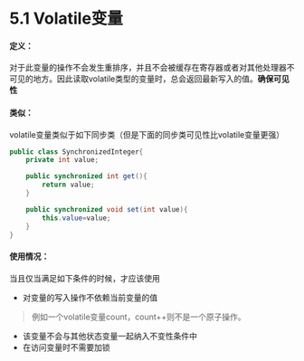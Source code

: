 # 5.1 Volatile变量

#### 定义：

对于此变量的操作不会发生重排序，并且不会被缓存在寄存器或者对其他处理器不可见的地方。因此读取volatile类型的变量时，总会返回最新写入的值。**确保可见性**

#### 类似：

volatile变量类似于如下同步类（但是下面的同步类可见性比volatile变量更强）

```java
public class SynchronizedInteger{
    private int value;

    public synchronized int get(){
        return value;
    }

    public synchronized void set(int value){
        this.value=value;
    }
}
```

#### 使用情况：

当且仅当满足如下条件的时候，才应该使用

* 对变量的写入操作不依赖当前变量的值

> 例如一个volatile变量count，count++则不是一个原子操作。

* 该变量不会与其他状态变量一起纳入不变性条件中
* 在访问变量时不需要加锁



